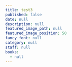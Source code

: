 ```yaml
---
title: test3
published: false
date: null
description: null
featured_image_path: null
featured_image_position: 50
fancy_font: null
category: null
staff: null
books:
  - null
---
```

